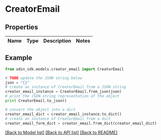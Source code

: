 # CreatorEmail


## Properties

Name | Type | Description | Notes
------------ | ------------- | ------------- | -------------

## Example

```python
from odin_sdk.models.creator_email import CreatorEmail

# TODO update the JSON string below
json = "{}"
# create an instance of CreatorEmail from a JSON string
creator_email_instance = CreatorEmail.from_json(json)
# print the JSON string representation of the object
print CreatorEmail.to_json()

# convert the object into a dict
creator_email_dict = creator_email_instance.to_dict()
# create an instance of CreatorEmail from a dict
creator_email_form_dict = creator_email.from_dict(creator_email_dict)
```
[[Back to Model list]](../README.md#documentation-for-models) [[Back to API list]](../README.md#documentation-for-api-endpoints) [[Back to README]](../README.md)


